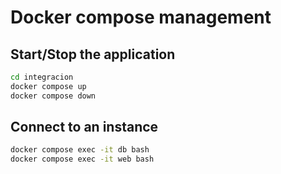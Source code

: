 # Docker compose management

## Start/Stop the application

```sh
cd integracion
docker compose up
docker compose down
```

## Connect to an instance

```sh
docker compose exec -it db bash
docker compose exec -it web bash

```
